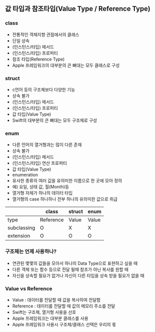 ## 값 타입과 참조타입(Value Type / Reference Type)

### class
* 전통적인 객체지향 관점에서의 클래스
* 단일 상속
* (인스턴스/타입) 메서드
* (인스턴스/타입) 프로퍼티
* 참조 타입(Reference Type)
* Apple 프레임워크의 대부분의 큰 뼈대는 모두 클래스로 구성

### struct
* c언어 등의 구조체보다 다양한 기능
* 상속 불가
* (인스턴스/타입) 메서드
* (인스턴스/타입) 프로퍼티
* 값 타입(Value Type)
* Swift의 대부분의 큰 뼈대는 모두 구조체로 구성

### enum
* 다른 언어의 열거형과는 많이 다른 존재
* 상속 불가
* (인스턴스/타입) 메서드
* (인스턴스/타입) 연산 프로퍼티
* 값 타입(Value Type)
* enumeration
* 유사한 종류의 여러 값을 유의미한 이름으로 한 곳에 모아 정의
* 예) 요일, 상태 값, 월(Month)등
* 열거형 자체가 하나의 데이터 타입
* 열거형의 case 하나하나 전부 하나의 유의미한 값으로 취급

<table>
	<thead>
		<tr>
			<th></th>
			<th>class</th>
			<th>struct</th>
			<th>enum</th>
		</tr>
	</thead>
	<tbody>
		<tr>
			<td>type</td>
			<td>Reference</td>
			<td>Value</td>
			<td>Value</td>
		</tr>
		<tr>
			<td>subclassing</td>
			<td>O</td>
			<td>X</td>
			<td>X</td>
		</tr>
		<tr>
			<td>extension</td>
			<td>O</td>
			<td>O</td>
			<td>O</td>
		</tr>
	</tbody>
</table>

### 구조체는 언제 사용하나?
* 연관된 몇몇의 값들을 모아서 하나의 Data Type으로 표현하고 싶을 때
* 다른 객체 또는 함수 등으로 전달 될때 참조가 아닌 복사를 원할 때
* 자신을 상속할 필요가 없거나 자신이 다른 타입을 상속 받을 필요가 없을 때

### Value vs Reference
* Value : 데이터를 전달할 때 값을 복사하여 전달함
* Reference : 데이터를 전달할 때 값의 메모리 주소를 전달
* Swift는 구조체, 열거형 사용을 선호
* Apple 프레임워크는 대부분 클래스를 사용
* Apple 프레임워크 사용시 구조체/클래스 선택은 우리의 몫
